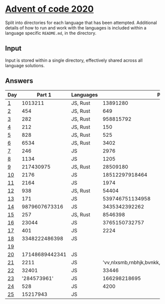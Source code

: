 # [Advent of code 2020](https://adventofcode.com/2020/)

Split into directories for each language that has been attempted. Additional
details of how to run and work with the languages is included within a language
specific `README.md`, in the directory.

## Input

Input is stored within a single directory, effectively shared across all
language solutions.

## Answers

| Day                                        | Part 1         | Languages | Part 2                                              | Languages |
| ---                                        | -------        | --------- | -------                                             | --------- |
| [1](https://adventofcode.com/2020/day/1)   | 1013211        | JS, Rust  | 13891280                                            | JS, Rust  |
| [2](https://adventofcode.com/2020/day/2)   | 454            | JS, Rust  | 649                                                 | JS, Rust  |
| [3](https://adventofcode.com/2020/day/3)   | 282            | JS, Rust  | 958815792                                           | JS, Rust  |
| [4](https://adventofcode.com/2020/day/4)   | 212            | JS, Rust  | 150                                                 | JS, Rust  |
| [5](https://adventofcode.com/2020/day/5)   | 828            | JS, Rust  | 525                                                 | JS, Rust  |
| [6](https://adventofcode.com/2020/day/6)   | 6534           | JS, Rust  | 3402                                                | JS, Rust  |
| [7](https://adventofcode.com/2020/day/7)   | 246            | JS        | 2976                                                | JS        |
| [8](https://adventofcode.com/2020/day/8)   | 1134           | JS        | 1205                                                | JS        |
| [9](https://adventofcode.com/2020/day/9)   | 217430975      | JS, Rust  | 28509180                                            | JS, Rust  |
| [10](https://adventofcode.com/2020/day/10) | 2176           | JS        | 18512297918464                                      | JS        |
| [11](https://adventofcode.com/2020/day/11) | 2164           | JS        | 1974                                                | JS        |
| [12](https://adventofcode.com/2020/day/12) | 938            | JS, Rust  | 54404                                               | JS, Rust  |
| [13](https://adventofcode.com/2020/day/13) | 171            | JS        | 539746751134958                                     | JS        |
| [14](https://adventofcode.com/2020/day/14) | 9879607673316  | JS        | 3435342392262                                       | JS        |
| [15](https://adventofcode.com/2020/day/15) | 257            | JS, Rust  | 8546398                                             | JS, Rust  |
| [16](https://adventofcode.com/2020/day/16) | 23044          | JS        | 3765150732757                                       | JS        |
| [17](https://adventofcode.com/2020/day/17) | 401            | JS        | 2224                                                | JS        |
| [18](https://adventofcode.com/2020/day/18) | 3348222486398  | JS        |                                                     |           |
| [19](https://adventofcode.com/2020/day/19) |                |           |                                                     |           |
| [20](https://adventofcode.com/2020/day/20) | 17148689442341 | JS        |                                                     |           |
| [21](https://adventofcode.com/2020/day/21) | 2211           | JS        | 'vv,nlxsmb,rnbhjk,bvnkk,ttxvphb,qmkz,trmzkcfg,jpvz' | JS        |
| [22](https://adventofcode.com/2020/day/22) | 32401          | JS        | 33446                                               | JS        |
| [23](https://adventofcode.com/2020/day/23) | '284573961'    | JS        | 166298218695                                        | JS        |
| [24](https://adventofcode.com/2020/day/24) | 528            | JS        | 4200                                                | JS        |
| [25](https://adventofcode.com/2020/day/25) | 15217943       | JS        |                                                     |           |
